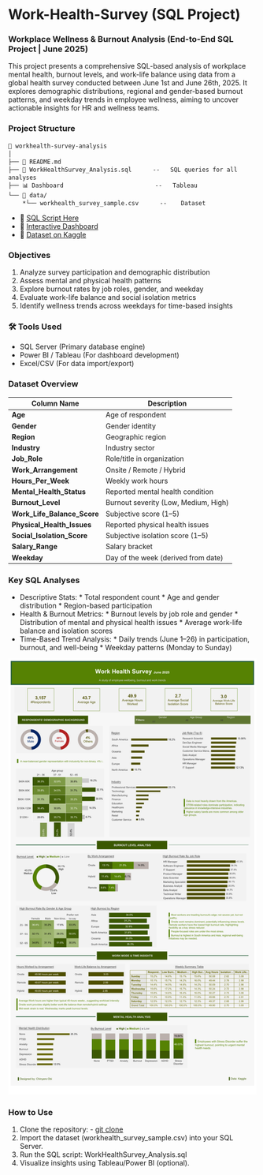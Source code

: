 # Work-Health-Survey (SQL Project)

### Workplace Wellness & Burnout Analysis (End-to-End SQL Project | June 2025)
This project presents a comprehensive SQL-based analysis of workplace mental health, burnout levels, and work-life balance using data from a global health survey conducted between June 1st and June 26th, 2025. It explores demographic distributions, regional and gender-based burnout patterns, and weekday trends in employee wellness, aiming to uncover actionable insights for HR and wellness teams.

### Project Structure
```
📂 workhealth-survey-analysis
│
├── 📄 README.md
├── 📄 WorkHealthSurvey_Analysis.sql      --   SQL queries for all analyses
├── 📊 Dashboard                          --   Tableau
└── 📁 data/
    *└── workhealth_survey_sample.csv      --    Dataset
```
      
- 🔗  [SQL Script Here](https://github.com/Mayreeobi/Work-Health-Survey/blob/main/2025%20Work%20Health%20Survey.sql)
- 🔗  [Interactive Dashboard](https://public.tableau.com/views/WorkHealthSurvey/Dashboard?:language=en-US&:sid=&:redirect=auth&:display_count=n&:origin=viz_share_link)
- 🔗  [Dataset on Kaggle](https://www.kaggle.com/datasets/kshitijsaini121/remote-work-of-health-impact-survey-june-2025/data)

### Objectives  
1. Analyze survey participation and demographic distribution
2. Assess mental and physical health patterns
3. Explore burnout rates by job roles, gender, and weekday
4. Evaluate work-life balance and social isolation metrics
5. Identify wellness trends across weekdays for time-based insights

### 🛠️ Tools Used
- SQL Server (Primary database engine)
- Power BI / Tableau (For dashboard development)
- Excel/CSV (For data import/export)

### Dataset Overview
| Column Name | Description |
|---|---|
| **Age** | Age of respondent |
| **Gender** | Gender identity |
| **Region** | Geographic region |
| **Industry** | Industry sector |
| **Job_Role** | Role/title in organization |
| **Work_Arrangement** | Onsite / Remote / Hybrid |
| **Hours_Per_Week** | Weekly work hours |
| **Mental_Health_Status** | Reported mental health condition |
| **Burnout_Level** | Burnout severity (Low, Medium, High) |
| **Work_Life_Balance_Score** | Subjective score (1–5) |
| **Physical_Health_Issues** | Reported physical health issues |
| **Social_Isolation_Score** | Subjective isolation score (1–5) |
| **Salary_Range** | Salary bracket |
| **Weekday** | Day of the week (derived from date) |

### Key SQL Analyses
-  Descriptive Stats: * Total respondent count * Age and gender distribution * Region-based participation
-  Health & Burnout Metrics: * Burnout levels by job role and gender * Distribution of mental and physical health issues * Average work-life balance and isolation scores
-  Time-Based Trend Analysis: * Daily trends (June 1–26) in participation, burnout, and well-being * Weekday patterns (Monday to Sunday)

  ![](https://github.com/Mayreeobi/Work-Health-Survey/blob/main/Work%20Health%20Survey%20Dashboard.png)


### How to Use
1. Clone the repository: 
       -  [git clone](https://github.com/yourusername/workhealth-survey-analysis.git)
2. Import the dataset (workhealth_survey_sample.csv) into your SQL Server.
3. Run the SQL script: WorkHealthSurvey_Analysis.sql
4. Visualize insights using Tableau/Power BI (optional).

